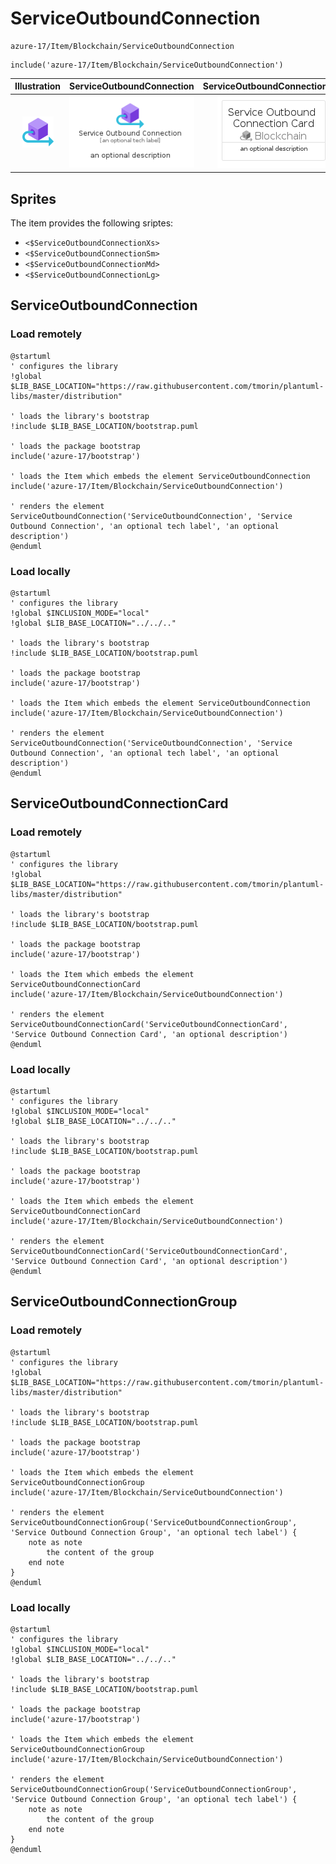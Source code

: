 # ServiceOutboundConnection


```text
azure-17/Item/Blockchain/ServiceOutboundConnection
```

```text
include('azure-17/Item/Blockchain/ServiceOutboundConnection')
```



| Illustration | ServiceOutboundConnection | ServiceOutboundConnectionCard | ServiceOutboundConnectionGroup |
| :---: | :---: | :---: | :---: |
| ![illustration for Illustration](../../../azure-17/Item/Blockchain/ServiceOutboundConnection.png) | ![illustration for ServiceOutboundConnection](../../../azure-17/Item/Blockchain/ServiceOutboundConnection.Local.png) | ![illustration for ServiceOutboundConnectionCard](../../../azure-17/Item/Blockchain/ServiceOutboundConnectionCard.Local.png) | ![illustration for ServiceOutboundConnectionGroup](../../../azure-17/Item/Blockchain/ServiceOutboundConnectionGroup.Local.png) |



## Sprites
The item provides the following sriptes:

- `<$ServiceOutboundConnectionXs>`
- `<$ServiceOutboundConnectionSm>`
- `<$ServiceOutboundConnectionMd>`
- `<$ServiceOutboundConnectionLg>`





## ServiceOutboundConnection

### Load remotely
```plantuml
@startuml
' configures the library
!global $LIB_BASE_LOCATION="https://raw.githubusercontent.com/tmorin/plantuml-libs/master/distribution"

' loads the library's bootstrap
!include $LIB_BASE_LOCATION/bootstrap.puml

' loads the package bootstrap
include('azure-17/bootstrap')

' loads the Item which embeds the element ServiceOutboundConnection
include('azure-17/Item/Blockchain/ServiceOutboundConnection')

' renders the element
ServiceOutboundConnection('ServiceOutboundConnection', 'Service Outbound Connection', 'an optional tech label', 'an optional description')
@enduml
```

### Load locally
```plantuml
@startuml
' configures the library
!global $INCLUSION_MODE="local"
!global $LIB_BASE_LOCATION="../../.."

' loads the library's bootstrap
!include $LIB_BASE_LOCATION/bootstrap.puml

' loads the package bootstrap
include('azure-17/bootstrap')

' loads the Item which embeds the element ServiceOutboundConnection
include('azure-17/Item/Blockchain/ServiceOutboundConnection')

' renders the element
ServiceOutboundConnection('ServiceOutboundConnection', 'Service Outbound Connection', 'an optional tech label', 'an optional description')
@enduml
```

## ServiceOutboundConnectionCard

### Load remotely
```plantuml
@startuml
' configures the library
!global $LIB_BASE_LOCATION="https://raw.githubusercontent.com/tmorin/plantuml-libs/master/distribution"

' loads the library's bootstrap
!include $LIB_BASE_LOCATION/bootstrap.puml

' loads the package bootstrap
include('azure-17/bootstrap')

' loads the Item which embeds the element ServiceOutboundConnectionCard
include('azure-17/Item/Blockchain/ServiceOutboundConnection')

' renders the element
ServiceOutboundConnectionCard('ServiceOutboundConnectionCard', 'Service Outbound Connection Card', 'an optional description')
@enduml
```

### Load locally
```plantuml
@startuml
' configures the library
!global $INCLUSION_MODE="local"
!global $LIB_BASE_LOCATION="../../.."

' loads the library's bootstrap
!include $LIB_BASE_LOCATION/bootstrap.puml

' loads the package bootstrap
include('azure-17/bootstrap')

' loads the Item which embeds the element ServiceOutboundConnectionCard
include('azure-17/Item/Blockchain/ServiceOutboundConnection')

' renders the element
ServiceOutboundConnectionCard('ServiceOutboundConnectionCard', 'Service Outbound Connection Card', 'an optional description')
@enduml
```

## ServiceOutboundConnectionGroup

### Load remotely
```plantuml
@startuml
' configures the library
!global $LIB_BASE_LOCATION="https://raw.githubusercontent.com/tmorin/plantuml-libs/master/distribution"

' loads the library's bootstrap
!include $LIB_BASE_LOCATION/bootstrap.puml

' loads the package bootstrap
include('azure-17/bootstrap')

' loads the Item which embeds the element ServiceOutboundConnectionGroup
include('azure-17/Item/Blockchain/ServiceOutboundConnection')

' renders the element
ServiceOutboundConnectionGroup('ServiceOutboundConnectionGroup', 'Service Outbound Connection Group', 'an optional tech label') {
    note as note
        the content of the group
    end note
}
@enduml
```

### Load locally
```plantuml
@startuml
' configures the library
!global $INCLUSION_MODE="local"
!global $LIB_BASE_LOCATION="../../.."

' loads the library's bootstrap
!include $LIB_BASE_LOCATION/bootstrap.puml

' loads the package bootstrap
include('azure-17/bootstrap')

' loads the Item which embeds the element ServiceOutboundConnectionGroup
include('azure-17/Item/Blockchain/ServiceOutboundConnection')

' renders the element
ServiceOutboundConnectionGroup('ServiceOutboundConnectionGroup', 'Service Outbound Connection Group', 'an optional tech label') {
    note as note
        the content of the group
    end note
}
@enduml
```

